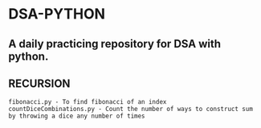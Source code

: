 # DSA-PYTHON
## A daily practicing repository for DSA with python.


## RECURSION
    fibonacci.py - To find fibonacci of an index
    countDiceCombinations.py - Count the number of ways to construct sum by throwing a dice any number of times

